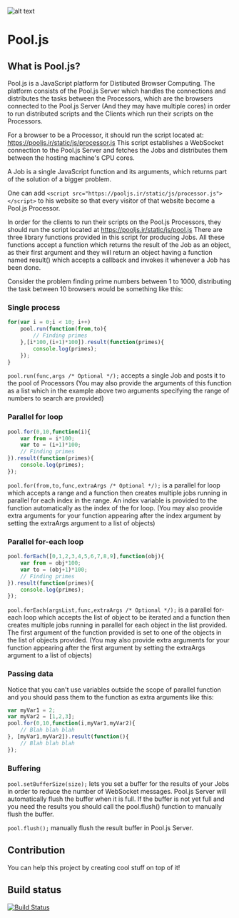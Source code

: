 ![alt text](https://cloud.githubusercontent.com/assets/4275654/25073821/f59bdf3e-2303-11e7-8ec7-c562c0dc24e8.png "Pool.js")
# Pool.js
## What is Pool.js?
Pool.js is a JavaScript platform for Distibuted Browser Computing. The platform consists of the Pool.js Server which handles the connections and distributes the tasks between the Processors, which are the browsers connected to the Pool.js Server (And they may have multiple cores) in order to run distributed scripts and the Clients which run their scripts on the Processors.

For a browser to be a Processor, it should run the script located at: https://pooljs.ir/static/js/processor.js This script establishes a WebSocket connection to the Pool.js Server and fetches the Jobs and distributes them between the hosting machine's CPU cores.

A Job is a single JavaScript function and its arguments, which returns part of the solution of a bigger problem.

One can add `<script src="https://pooljs.ir/static/js/processor.js"></script>` to his website so that every visitor of that website become a Pool.js Processor.

In order for the clients to run their scripts on the Pool.js Processors, they should run the script located at https://pooljs.ir/static/js/pool.js There are three library functions provided in this script for producing Jobs. All these functions accept a function which returns the result of the Job as an object, as their first argument and they will return an object having a function named result() which accepts a callback and invokes it whenever a Job has been done.

Consider the problem finding prime numbers between 1 to 1000, distributing the task between 10 browsers would be something like this:

### Single process

```javascript
for(var i = 0;i < 10; i++)
	pool.run(function(from,to){
		// Finding primes
	},[i*100,(i+1)*100]).result(function(primes){
		console.log(primes);
	});
}
```

`pool.run(func,args /* Optional */);` accepts a single Job and posts it to the pool of Processors (You may also provide the arguments of this function as a list which in the example above two arguments specifying the range of numbers to search are provided)

### Parallel for loop

```javascript
pool.for(0,10,function(i){
	var from = i*100;
	var to = (i+1)*100;
	// Finding primes
}).result(function(primes){
	console.log(primes);
});
```
	
`pool.for(from,to,func,extraArgs /* Optional */);` is a parallel for loop which accepts a range and a function then creates multiple jobs running in parallel for each index in the range. An index variable is provided to the function automatically as the index of the for loop. (You may also provide extra arguments for your function appearing after the index argument by setting the extraArgs argument to a list of objects)

### Parallel for-each loop

```javascript
pool.forEach([0,1,2,3,4,5,6,7,8,9],function(obj){
	var from = obj*100;
	var to = (obj+1)*100;
	// Finding primes
}).result(function(primes){
	console.log(primes);
});
```
	
`pool.forEach(argsList,func,extraArgs /* Optional */);` is a parallel for-each loop which accepts the list of object to be iterated and a function then creates multiple jobs running in parallel for each object in the list provided. The first argument of the function provided is set to one of the objects in the list of objects provided. (You may also provide extra arguments for your function appearing after the first argument by setting the extraArgs argument to a list of objects)

### Passing data

Notice that you can't use variables outside the scope of parallel function and you should pass them to the function as extra arguments like this:

```javascript
var myVar1 = 2;
var myVar2 = [1,2,3];
pool.for(0,10,function(i,myVar1,myVar2){
	// Blah blah blah
}, [myVar1,myVar2]).result(function(){
	// Blah blah blah
});
```

### Buffering

`pool.setBufferSize(size);` lets you set a buffer for the results of your Jobs in order to reduce the number of WebSocket messages. Pool.js Server will automatically flush the buffer when it is full. If the buffer is not yet full and you need the results you should call the pool.flush() function to manually flush the buffer.

`pool.flush();` manually flush the result buffer in Pool.js Server.

## Contribution
You can help this project by creating cool stuff on top of it!
## Build status
[![Build Status](https://travis-ci.org/keyvank/pooljs.svg?branch=master)](https://travis-ci.org/keyvank/pooljs)
